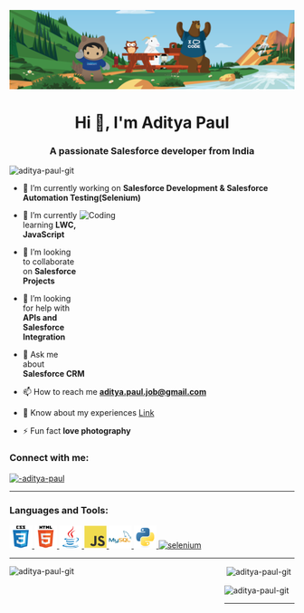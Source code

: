 ![logo](https://github.com/aditya-paul-git/aditya-paul-git/blob/main/GitHub_Banner.png)

<h1 align="center">Hi 👋, I'm Aditya Paul</h1>
<h3 align="center">A passionate Salesforce developer from India</h3>

<p align="left"> <img src="https://komarev.com/ghpvc/?username=aditya-paul-git&label=Profile%20views&color=0e75b6&style=flat" alt="aditya-paul-git" /> </p>

- 🔭 I’m currently working on **Salesforce Development & Salesforce Automation Testing(Selenium)**

  <img align="right" src="https://camo.githubusercontent.com/10b2d4e80487e1d9cd086ce8619e15740a1bd22c6462f6be13df93ee684deb7b/68747470733a2f2f616e616c7974696373696e6469616d61672e636f6d2f77702d636f6e74656e742f75706c6f6164732f323031382f31322f646576656c6f7065722d6472696262626c652e676966" alt="Coding"  width="380" height="280"  />

- 🌱 I’m currently learning **LWC, JavaScript**

- 👯 I’m looking to collaborate on **Salesforce Projects**

- 🤝 I’m looking for help with **APIs and Salesforce Integration**

- 💬 Ask me about **Salesforce CRM**

- 📫 How to reach me **aditya.paul.job@gmail.com**

- 📄 Know about my experiences <a href="https://drive.google.com/file/d/1QAhxtAA36cp9EwNyak-SaXM6W6exjK8c/view?usp=drive_link">Link<a/>

- ⚡ Fun fact **love photography**


<h3 align="left">Connect with me:</h3>
<p align="left">
<a href="https://linkedin.com/in/-aditya-paul" target="blank"><img align="center" src="https://raw.githubusercontent.com/rahuldkjain/github-profile-readme-generator/master/src/images/icons/Social/linked-in-alt.svg" alt="-aditya-paul" height="30" width="40" /></a>
</p>

<hr>

<h3 align="left">Languages and Tools:</h3>
<p align="left"> <a href="https://www.w3schools.com/css/" target="_blank" rel="noreferrer"> <img src="https://raw.githubusercontent.com/devicons/devicon/master/icons/css3/css3-original-wordmark.svg" alt="css3" width="40" height="40"/> </a> <a href="https://www.w3.org/html/" target="_blank" rel="noreferrer"> <img src="https://raw.githubusercontent.com/devicons/devicon/master/icons/html5/html5-original-wordmark.svg" alt="html5" width="40" height="40"/> </a> <a href="https://www.java.com" target="_blank" rel="noreferrer"> <img src="https://raw.githubusercontent.com/devicons/devicon/master/icons/java/java-original.svg" alt="java" width="40" height="40"/> </a> <a href="https://developer.mozilla.org/en-US/docs/Web/JavaScript" target="_blank" rel="noreferrer"> <img src="https://raw.githubusercontent.com/devicons/devicon/master/icons/javascript/javascript-original.svg" alt="javascript" width="40" height="40"/> </a>  <a href="https://www.mysql.com/" target="_blank" rel="noreferrer"> <img src="https://raw.githubusercontent.com/devicons/devicon/master/icons/mysql/mysql-original-wordmark.svg" alt="mysql" width="40" height="40"/> </a> <a href="https://www.python.org" target="_blank" rel="noreferrer"> <img src="https://raw.githubusercontent.com/devicons/devicon/master/icons/python/python-original.svg" alt="python" width="40" height="40"/> </a> <a href="https://www.selenium.dev" target="_blank" rel="noreferrer"> <img src="https://raw.githubusercontent.com/detain/svg-logos/780f25886640cef088af994181646db2f6b1a3f8/svg/selenium-logo.svg" alt="selenium" width="40" height="40"/> </a> </p>

<hr>

<p><img align="left" src="https://github-readme-stats.vercel.app/api/top-langs?username=aditya-paul-git&show_icons=true&locale=en&layout=compact" alt="aditya-paul-git" width="380" height="190" /></p>
<p>&nbsp;<img align="center" src="https://github-readme-stats.vercel.app/api?username=aditya-paul-git&show_icons=true&locale=en" alt="aditya-paul-git" width="420" height="190" /></p>
<p><img align="center" src="https://github-readme-streak-stats.herokuapp.com/?user=aditya-paul-git&" alt="aditya-paul-git" width="870" /></p>

<hr>

